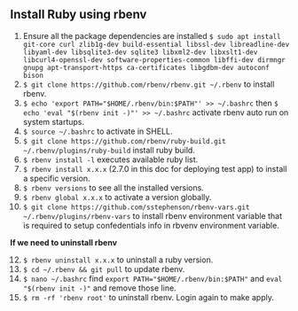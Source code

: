 ## Install Ruby using rbenv

1. Ensure all the package dependencies are installed `$ sudo apt install git-core curl zlib1g-dev build-essential libssl-dev libreadline-dev libyaml-dev libsqlite3-dev sqlite3 libxml2-dev libxslt1-dev libcurl4-openssl-dev software-properties-common libffi-dev dirmngr gnupg apt-transport-https ca-certificates libgdbm-dev autoconf bison`
2. `$ git clone https://github.com/rbenv/rbenv.git ~/.rbenv` to install rbenv.
3. `$ echo 'export PATH="$HOME/.rbenv/bin:$PATH"' >> ~/.bashrc` then `$ echo 'eval "$(rbenv init -)"' >> ~/.bashrc` activate rbenv auto run on system startups.
4. `$ source ~/.bashrc` to activate in SHELL.
5. `$ git clone https://github.com/rbenv/ruby-build.git ~/.rbenv/plugins/ruby-build` install ruby build.
6. `$ rbenv install -l` executes available ruby list.
7. `$ rbenv install x.x.x` (2.7.0 in this doc for deploying test app) to install a specific version.
8. `$ rbenv versions` to see all the installed versions.
9. `$ rbenv global x.x.x` to activate a version globally.
10. `$ git clone https://github.com/sstephenson/rbenv-vars.git ~/.rbenv/plugins/rbenv-vars` to install rbenv environment variable that is required to setup confedentials info in rbvenv environment variable.

**If we need to uninstall rbenv**

12. `$ rbenv uninstall x.x.x` to uninstall a ruby version.
13. `$ cd ~/.rbenv && git pull` to update rbenv.
14. `$ nano ~/.bashrc` find `export PATH="$HOME/.rbenv/bin:$PATH"` and `eval "$(rbenv init -)"` and remove those line.
15. `$ rm -rf 'rbenv root'` to uninstall rbenv. Login again to make apply.
